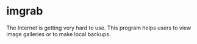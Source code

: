# imgrab

The Internet is getting very hard to use. This program helps users to view image galleries or to make local backups.
